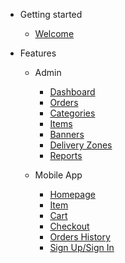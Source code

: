 - Getting started
  - [Welcome](/)

- Features
  - Admin
    - [Dashboard](dashboard.md)
    - [Orders](orders.md)
    - [Categories](categories.md)
    - [Items](items.md)
    - [Banners](banners.md)
    - [Delivery Zones](delivery_zones.md)
    - [Reports](reports.md)

  - Mobile App
    - [Homepage](app/homepage.md)
    - [Item](app/item.md)
    - [Cart](app/cart.md)
    - [Checkout](app/checkout.md)
    - [Orders History](app/orders_history.md)
    - [Sign Up/Sign In](app/sign_in_up.md)
